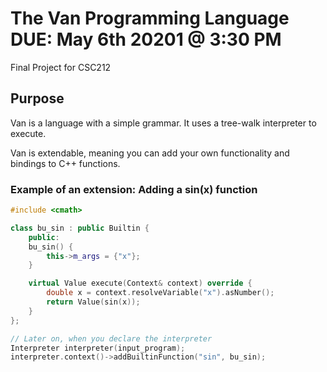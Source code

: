 # The Van Programming Language DUE: May 6th 20201 @ 3:30 PM
Final Project for CSC212

## Purpose
Van is a language with a simple grammar. It uses a tree-walk interpreter to execute.

Van is extendable, meaning you can add your own functionality and bindings to C++ functions.

### Example of an extension: Adding a sin(x) function
```c++
#include <cmath>

class bu_sin : public Builtin {
    public:
    bu_sin() {
        this->m_args = {"x"};
    }

    virtual Value execute(Context& context) override {
        double x = context.resolveVariable("x").asNumber();
        return Value(sin(x));
    }
};

// Later on, when you declare the interpreter
Interpreter interpreter(input_program);
interpreter.context()->addBuiltinFunction("sin", bu_sin);
```